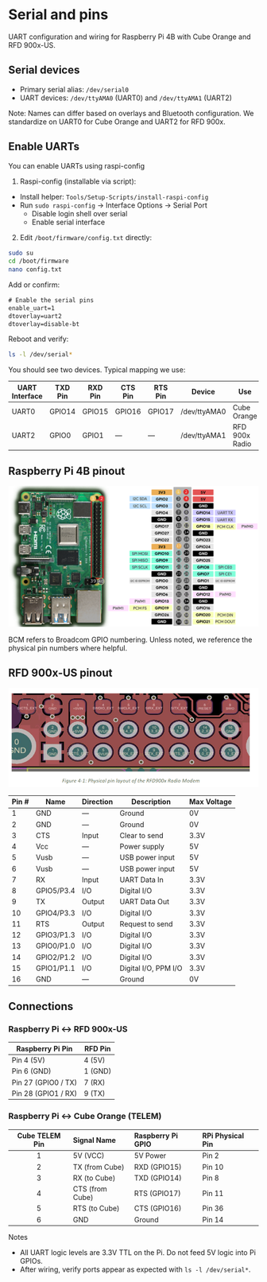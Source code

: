 # Serial and pins

UART configuration and wiring for Raspberry Pi 4B with Cube Orange and RFD 900x-US.

## Serial devices

- Primary serial alias: `/dev/serial0`
- UART devices: `/dev/ttyAMA0` (UART0) and `/dev/ttyAMA1` (UART2)

Note: Names can differ based on overlays and Bluetooth configuration. We standardize on UART0 for Cube Orange and UART2 for RFD 900x.

## Enable UARTs

You can enable UARTs using raspi-config

1. Raspi-config (installable via script):
- Install helper: `Tools/Setup-Scripts/install-raspi-config`
- Run `sudo raspi-config` → Interface Options → Serial Port
	- Disable login shell over serial
	- Enable serial interface

2. Edit `/boot/firmware/config.txt` directly:

```bash
sudo su
cd /boot/firmware
nano config.txt
```

Add or confirm:

```
# Enable the serial pins
enable_uart=1
dtoverlay=uart2
dtoverlay=disable-bt
```

Reboot and verify:

```bash
ls -l /dev/serial*
```

You should see two devices. Typical mapping we use:

| UART Interface | TXD Pin | RXD Pin | CTS Pin | RTS Pin | Device       | Use            |
|----------------|---------|---------|---------|---------|--------------|----------------|
| UART0          | GPIO14  | GPIO15  | GPIO16  | GPIO17  | /dev/ttyAMA0 | Cube Orange    |
| UART2          | GPIO0   | GPIO1   | —       | —       | /dev/ttyAMA1 | RFD 900x Radio |

## Raspberry Pi 4B pinout

![Raspberry Pi4b Pinout](Images/raspberrypi4b-pinouts.png)

BCM refers to Broadcom GPIO numbering. Unless noted, we reference the physical pin numbers where helpful.

## RFD 900x-US pinout

![RDF 900x US pinout](Images/rfd-900x-us-pinout.png)

| Pin # | Name         | Direction | Description           | Max Voltage |
|-------|--------------|-----------|-----------------------|-------------|
| 1     | GND          | —         | Ground                | 0V          |
| 2     | GND          | —         | Ground                | 0V          |
| 3     | CTS          | Input     | Clear to send         | 3.3V        |
| 4     | Vcc          | —         | Power supply          | 5V          |
| 5     | Vusb         | —         | USB power input       | 5V          |
| 6     | Vusb         | —         | USB power input       | 5V          |
| 7     | RX           | Input     | UART Data In          | 3.3V        |
| 8     | GPIO5/P3.4   | I/O       | Digital I/O           | 3.3V        |
| 9     | TX           | Output    | UART Data Out         | 3.3V        |
| 10    | GPIO4/P3.3   | I/O       | Digital I/O           | 3.3V        |
| 11    | RTS          | Output    | Request to send       | 3.3V        |
| 12    | GPIO3/P1.3   | I/O       | Digital I/O           | 3.3V        |
| 13    | GPIO0/P1.0   | I/O       | Digital I/O           | 3.3V        |
| 14    | GPIO2/P1.2   | I/O       | Digital I/O           | 3.3V        |
| 15    | GPIO1/P1.1   | I/O       | Digital I/O, PPM I/O  | 3.3V        |
| 16    | GND          | —         | Ground                | 0V          |

## Connections

### Raspberry Pi ↔ RFD 900x-US

| Raspberry Pi Pin       | RFD Pin |
|------------------------|---------|
| Pin 4 (5V)             | 4 (5V)  |
| Pin 6 (GND)            | 1 (GND) |
| Pin 27 (GPIO0 / TX)    | 7 (RX)  |
| Pin 28 (GPIO1 / RX)    | 9 (TX)  |

### Raspberry Pi ↔ Cube Orange (TELEM)

| Cube TELEM Pin | Signal Name        | Raspberry Pi GPIO | RPi Physical Pin |
|:--------------:|:-------------------|:------------------|:-----------------|
| 1              | 5V (VCC)           | 5V Power          | Pin 2            |
| 2              | TX (from Cube)     | RXD (GPIO15)      | Pin 10           |
| 3              | RX (to Cube)       | TXD (GPIO14)      | Pin 8            |
| 4              | CTS (from Cube)    | RTS (GPIO17)      | Pin 11           |
| 5              | RTS (to Cube)      | CTS (GPIO16)      | Pin 36           |
| 6              | GND                | Ground            | Pin 14           |

Notes
- All UART logic levels are 3.3V TTL on the Pi. Do not feed 5V logic into Pi GPIOs.
- After wiring, verify ports appear as expected with `ls -l /dev/serial*`.


